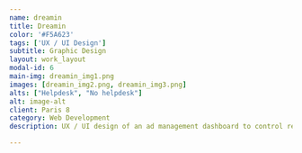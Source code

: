 ```yaml
---
name: dreamin
title: Dreamin
color: '#F5A623'
tags: ['UX / UI Design']
subtitle: Graphic Design
layout: work_layout
modal-id: 6
main-img: dreamin_img1.png
images: [dreamin_img2.png, dreamin_img3.png]
alts: ["Helpdesk", "No helpdesk"]
alt: image-alt
client: Paris 8
category: Web Development
description: UX / UI design of an ad management dashboard to control revenue, KPIs, alerts, and generally manage the workflow of the company.

---
```

